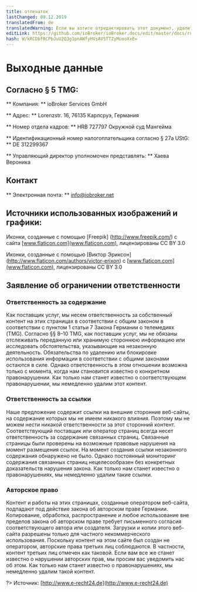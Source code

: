 ```yaml
---
title: отпечаток
lastChanged: 09.12.2019
translatedFrom: de
translatedWarning: Если вы хотите отредактировать этот документ, удалите поле «translationFrom», в противном случае этот документ будет снова автоматически переведен
editLink: https://github.com/ioBroker/ioBroker.docs/edit/master/docs/ru/imprint.md
hash: W/kRCDbfRCPbJuU2Q3g1pnAWfyHVsAVSTTZyMuooXxE=
---
```

# Выходные данные
## Согласно § 5 TMG:
** Компания: ** ioBroker Services GmbH

** Адрес: ** Lorenzstr. 16, 76135 Карлсруэ, Германия

** Номер отдела кадров: ** HRB 727797 Окружной суд Мангейма

** Идентификационный номер налогоплательщика согласно § 27a UStG: ** DE 312299367

** Управляющий директор уполномочен представлять: ** Хаева Вероника

## Контакт
** Электронная почта: ** info@iobroker.net

## Источники использованных изображений и графики:
Иконки, созданные с помощью [Freepik] (http://www.freepik.com/) с сайта [www.flaticon.com](www.flaticon.com), лицензированы CC BY 3.0

Иконки, созданные с помощью [Виктор Эриксон] (http://www.flaticon.com/authors/victor-erixon) с [www.flaticon.com](www.flaticon.com), лицензированы CC BY 3.0

## Заявление об ограничении ответственности
### Ответственность за содержание
Как поставщик услуг, мы несем ответственность за собственный контент на этих страницах в соответствии с общим законом в соответствии с пунктом 1 статьи 7 Закона Германии о телемедиях (TMG). Согласно §§ 8–10 TMG, как поставщик услуг, мы не обязаны отслеживать переданную или хранимую стороннюю информацию или исследовать обстоятельства, указывающие на незаконную деятельность. Обязательства по удалению или блокировке использования информации в соответствии с общими законами остаются в силе. Однако ответственность в этом отношении возможна только с момента, когда нам становится известно о конкретном правонарушении. Как только нам станет известно о соответствующем правонарушении, мы немедленно удалим этот контент.

### Ответственность за ссылки
Наше предложение содержит ссылки на внешние сторонние веб-сайты, на содержание которых мы не имеем никакого влияния. Поэтому мы не можем нести никакой ответственности за этот сторонний контент. Соответствующий поставщик или оператор страниц всегда несет ответственность за содержание связанных страниц. Связанные страницы были проверены на возможные правовые нарушения на момент размещения ссылок. На момент создания ссылки незаконного содержания обнаружено не было. Однако постоянный мониторинг содержания связанных страниц нецелесообразен без конкретных доказательств нарушения закона. Как только нам станет известно о правонарушениях, мы немедленно удалим такие ссылки.

### Авторское право
Контент и работы на этих страницах, созданные оператором веб-сайта, подпадают под действие закона об авторском праве Германии. Копирование, обработка, распространение и любое использование вне пределов закона об авторском праве требует письменного согласия соответствующего автора или создателя. Загрузки и копии этого веб-сайта разрешены только для частного некоммерческого использования. Поскольку контент на этом сайте был создан не оператором, авторские права третьих лиц соблюдаются. В частности, контент третьих лиц отмечен как таковой. Если вам все же станет известно о нарушении авторских прав, мы просим вас уведомить нас об этом. Как только нам станет известно о правонарушениях, мы немедленно удалим такой контент.

?> Источник: [http://www.e-recht24.de](http://www.e-recht24.de)